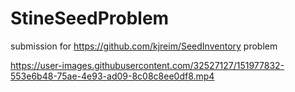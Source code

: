 # StineSeedProblem
submission for https://github.com/kjreim/SeedInventory problem


https://user-images.githubusercontent.com/32527127/151977832-553e6b48-75ae-4e93-ad09-8c08c8ee0df8.mp4

